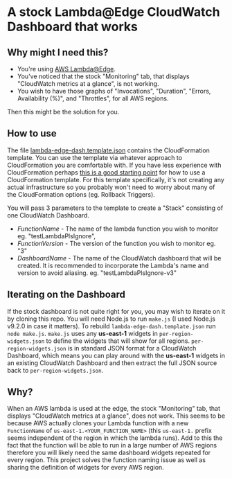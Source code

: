 # A stock Lambda@Edge CloudWatch Dashboard that works

## Why might I need this?
- You're using [AWS Lambda@Edge](https://docs.aws.amazon.com/lambda/latest/dg/lambda-edge.html).
- You've noticed that the stock "Monitoring" tab, that displays "CloudWatch metrics at a glance", is not working.
- You wish to have those graphs of "Invocations", "Duration", "Errors, Availability (%)", and "Throttles", for all AWS regions.

Then this might be the solution for you.

## How to use
The file [lambda-edge-dash.template.json](./lambda-edge-dash.template.json?raw=true) contains the CloudFormation template.
You can use the template via whatever approach to CloudFormation you are comfortable with.
If you have less experience with CloudFormation perhaps [this is a good starting point](https://docs.aws.amazon.com/AWSCloudFormation/latest/UserGuide/cfn-console-create-stack.html) for how to use a CloudFormation template.
For this template specifically, it's not creating any actual infrastructure so you probably won't need to worry about many of the CloudFormation options (eg. Rollback Triggers).

You will pass 3 parameters to the template to create a "Stack" consisting of one CloudWatch Dashboard.
- *FunctionName* - The name of the lambda function you wish to monitor eg. "testLambdaPlsIgnore",
- *FunctionVersion* - The version of the function you wish to monitor eg. "3"
- *DashboardName* - The name of the CloudWatch dashboard that will be created. It is recommended to incorporate the Lambda's name and version to avoid aliasing. eg. "testLambdaPlsIgnore-v3"

## Iterating on the Dashboard
If the stock dashboard is not quite right for you, you may wish to iterate on it by cloning this repo.
You will need Node.js to run `make.js` (I used Node.js v9.2.0 in case it matters).
To rebuild `lambda-edge-dash.template.json` run `node make.js`.
`make.js` uses any **us-east-1** widgets in `per-region-widgets.json` to define the widgets that will show for all regions.
`per-region-widgets.json` is in standard JSON format for a CloudWatch Dashboard, which means you can play around with the **us-east-1** widgets in an existing CloudWatch Dashboard and then extract the full JSON source back to `per-region-widgets.json`.

## Why?
When an AWS lambda is used at the edge, the stock "Monitoring" tab, that displays "CloudWatch metrics at a glance", does not work. This seems to be because AWS actually clones your Lambda function with a new `FunctionName` of `us-east-1.<YOUR_FUNCTION_NAME>` (this `us-east-1.` prefix seems independent of the region in which the lambda runs). Add to this the fact that the function will be able to run in a large number of AWS regions therefore you will likely need the same dashboard widgets repeated for every region.
This project solves the function naming issue as well as sharing the definition of widgets for every AWS region.